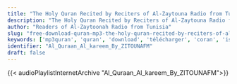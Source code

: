 ```yaml
---
title: "The Holy Quran Recited by Reciters of Al-Zaytouna Radio from Tunisia with Qaloon on Naafi narration"
description: "The Holy Quran Recited by Reciters of Al-Zaytouna Radio from Tunisia with Qaloon on Naafi narration"
author: "Readers of Al-Zaytoonah Radio from Tunisia"
slug: "free-download-quran-mp3-the-holy-quran-recited-by-reciters-of-al-zaytouna-radio-from-tunisia-with-qaloon-on-naafi-narration"
keywords: ['mp3quran', 'quran', 'download', 'télécharger', 'coran', 'islam', 'zitouna', 'fm', 'radio', 'tunis', 'zaytouna', 'qaloune', 'kaloune', '9aloune', 'dbara', 'إذاعة', 'الزيتونة', 'تونس', 'رواية', 'قالون', 'عن', 'نافع', 'قرآن', 'مصحف', 'مرتل', 'مجود', 'القرآن', 'الكريم', 'المصحف', 'المرتل']
identifier: "Al_Quraan_Al_kareem_By_ZITOUNAFM"
draft: false
---
```


{{< audioPlaylistInternetArchive "Al_Quraan_Al_kareem_By_ZITOUNAFM">}}
